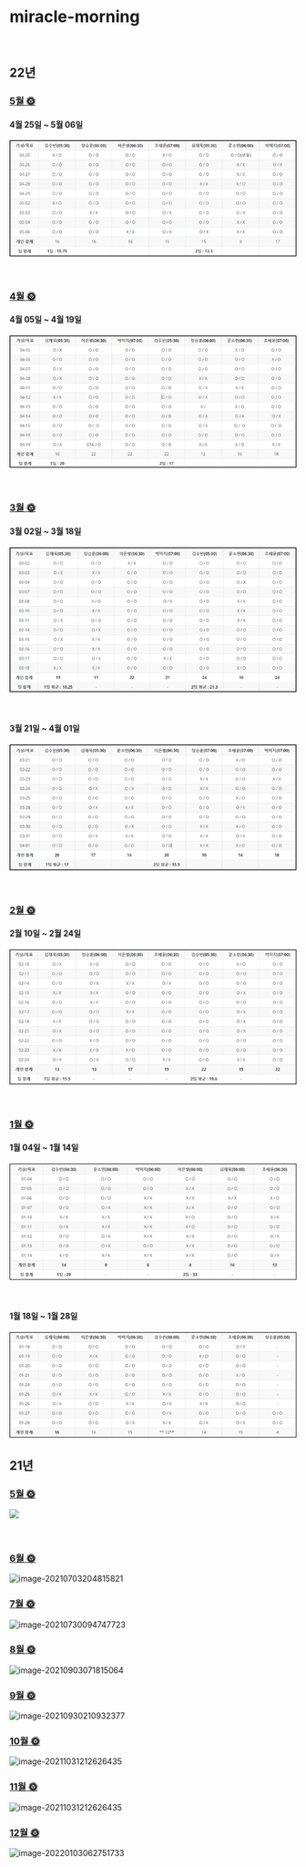 # miracle-morning

<br/>

## 22년

### [5월 🌞](https://github.com/jandifarm/miracle-morning/blob/main/22%EB%85%84%20miracle-morning/4%EC%9B%94%EC%9D%98%20Miracle.md)

#### 4월 25일 ~ 5월 06일

![](./img/2022_05_01.png)  

<br/>



### [4월 🌞](https://github.com/jandifarm/miracle-morning/blob/main/22%EB%85%84%20miracle-morning/4%EC%9B%94%EC%9D%98%20Miracle.md)

#### 4월 05일 ~ 4월 19일

![](./img/2022_04.png) 

<br/>

### [3월 🌞](https://github.com/jandifarm/miracle-morning/blob/main/22%EB%85%84%20miracle-morning/3%EC%9B%94%EC%9D%98%20Miracle.md)

#### 3월 02일 ~ 3월 18일

![](./img/2022_03.png) 

<br/>

#### 3월 21일 ~ 4월 01일

![](./img/2022_03_2.png) 

<br/>

### [2월 🌞](https://github.com/jandifarm/miracle-morning/blob/main/22%EB%85%84%20miracle-morning/2%EC%9B%94%EC%9D%98%20Miracle.md)
#### 2월 10일 ~ 2월 24일

![](./img/2022_02.png) 

<br/>

### [1월 🌞](https://github.com/jandifarm/miracle-morning/blob/main/22%EB%85%84%20miracle-morning/1%EC%9B%94%EC%9D%98%20Miracle.md)

#### 1월 04일 ~ 1월 14일

![](./img/2022_01.png) 

<br/>

#### 1월 18일 ~ 1월 28일

![](./img/2022_01_2.png) 

## 21년

### [5월 🌞](https://github.com/jandifarm/miracle-morning/blob/main/21%EB%85%84%20miracle-morning/05%EC%9B%94/5%EC%9B%94%EC%9D%98%20Miracle%F0%9F%8C%9E.md)

![](./img/5월.png) 

<br/>

### [6월 🌞](https://github.com/jandifarm/miracle-morning/blob/main/21%EB%85%84%20miracle-morning/06%EC%9B%94/6%EC%9B%94%EC%9D%98%20Miracle.md) 

![image-20210703204815821](./img/6월.png) 



### [7월 🌞](https://github.com/jandifarm/miracle-morning/blob/main/21%EB%85%84%20miracle-morning/07%EC%9B%94/7%EC%9B%94%EC%9D%98%20Miracle.md) 

![image-20210730094747723](./img/7월.png) 



 ### [8월 🌞](https://github.com/jandifarm/miracle-morning/blob/main/21%EB%85%84%20miracle-morning/08%EC%9B%94/8%EC%9B%94%EC%9D%98%20Miracle.md) 

![image-20210903071815064](./img/8월.png) 



### [9월 🌞](https://github.com/jandifarm/miracle-morning/blob/main/21%EB%85%84%20miracle-morning/09%EC%9B%94/9%EC%9B%94%EC%9D%98%20Miracle.md) 

![image-20210930210932377](./img/9월.png) 



### [10월 🌞](https://github.com/jandifarm/miracle-morning/blob/main/21%EB%85%84%20miracle-morning/10%EC%9B%94/10%EC%9B%94%EC%9D%98%20Miracle.md) 

![image-20211031212626435](./img/10월.png) 



### [11월 🌞](https://github.com/jandifarm/miracle-morning/blob/main/21%EB%85%84%20miracle-morning/11%EC%9B%94/11%EC%9B%94%EC%9D%98%20Miracle.md) 

![image-20211031212626435](./img/11월.png) 



### [12월 🌞](https://github.com/jandifarm/miracle-morning/blob/main/21%EB%85%84%20miracle-morning/12%EC%9B%94/12%EC%9B%94%EC%9D%98%20Miracle.md) 

![image-20220103062751733](./img/12월.png) 




